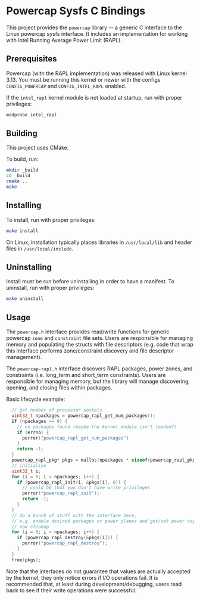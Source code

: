 # Powercap Sysfs C Bindings

This project provides the `powercap` library -- a generic C interface to the Linux powercap sysfs interface.
It includes an implementation for working with Intel Running Average Power Limit (RAPL).

## Prerequisites

Powercap (with the RAPL implementation) was released with Linux kernel 3.13.
You must be running this kernel or newer with the configs `CONFIG_POWERCAP` and `CONFIG_INTEL_RAPL` enabled.

If the `intel_rapl` kernel module is not loaded at startup, run with proper privileges:

```sh
modprobe intel_rapl
```

## Building

This project uses CMake.

To build, run:

``` sh
mkdir _build
cd _build
cmake ..
make
```

## Installing

To install, run with proper privileges:

``` sh
make install
```

On Linux, installation typically places libraries in `/usr/local/lib` and
header files in `/usr/local/include`.

## Uninstalling

Install must be run before uninstalling in order to have a manifest.
To uninstall, run with proper privileges:

``` sh
make uninstall
```

## Usage

The `powercap.h` interface provides read/write functions for generic powercap `zone` and `constraint` file sets.
Users are responsible for managing memory and populating the structs with file descriptors (e.g. code that wrap this interface performs zone/constraint discovery and file descriptor management).

The `powercap-rapl.h` interface discovers RAPL packages, power zones, and constraints (i.e. long\_term and short\_term constraints).
Users are responsible for managing memory, but the library will manage discovering, opening, and closing files within packages.

Basic lifecycle example:

```C
  // get number of processor sockets
  uint32_t npackages = powercap_rapl_get_num_packages();
  if (npackages == 0) {
    // no packages found (maybe the kernel module isn't loaded?)
    if (errno) {
      perror("powercap_rapl_get_num_packages")
    }
    return -1;
  }
  powercap_rapl_pkg* pkgs = malloc(npackages * sizeof(powercap_rapl_pkg));
  // initialize
  uint32_t i;
  for (i = 0; i < npackages; i++) {
    if (powercap_rapl_init(i, &pkgs[i], 0)) {
      // could be that you don't have write privileges
      perror("powercap_rapl_init");
      return -1;
    }
  }
  // do a bunch of stuff with the interface here,
  // e.g. enable desired packages or power planes and get/set power caps...
  // now cleanup
  for (i = 0; i < npackages; i++) {
    if (powercap_rapl_destroy(&pkgs[i])) {
      perror("powercap_rapl_destroy");
    }
  }
  free(pkgs);
```

Note that the interfaces do not guarantee that values are actually accepted by the kernel, they only notice errors if I/O operations fail.
It is recommended that, at least during development/debugging, users read back to see if their write operations were successful.
